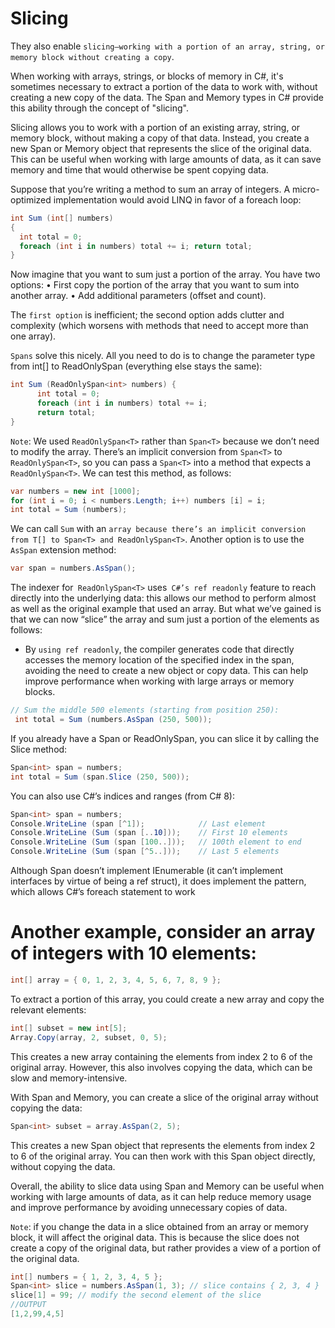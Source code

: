 
# Slicing
They also enable `slicing—working with a portion of an array, string, or memory block without creating a copy`.

When working with arrays, strings, or blocks of memory in C#, it's sometimes necessary to extract a portion of the data to work with, without creating a new copy of the data. The Span<T> and Memory<T> types in C# provide this ability through the concept of "slicing".

Slicing allows you to work with a portion of an existing array, string, or memory block, without making a copy of that data. Instead, you create a new Span<T> or Memory<T> object that represents the slice of the original data. This can be useful when working with large amounts of data, as it can save memory and time that would otherwise be spent copying data.

Suppose that you’re writing a method to sum an array of integers. A micro- optimized implementation would avoid LINQ in favor of a foreach loop:
```c#
int Sum (int[] numbers)
{
  int total = 0;
  foreach (int i in numbers) total += i; return total;
}
```
Now imagine that you want to sum just a portion of the array. You have two options:
• First copy the portion of the array that you want to sum into another array.
• Add additional parameters (offset and count).

The `first option` is inefficient; the second option adds clutter and complexity (which
worsens with methods that need to accept more than one array).

`Spans` solve this nicely. All you need to do is to change the parameter type from
int[] to ReadOnlySpan<int> (everything else stays the same):
```c#
int Sum (ReadOnlySpan<int> numbers) {
      int total = 0;
      foreach (int i in numbers) total += i;
      return total;
}
```
`Note`: We used `ReadOnlySpan<T>` rather than `Span<T>` because we don’t need to modify the array. There’s an implicit conversion from `Span<T>` to `ReadOnlySpan<T>`, so you can pass a `Span<T>` into a method that expects a `ReadOnlySpan<T>`.
We can test this method, as follows:
```c#
var numbers = new int [1000];
for (int i = 0; i < numbers.Length; i++) numbers [i] = i;
int total = Sum (numbers);
```
We can call `Sum` with an `array because there’s an implicit conversion from T[] to Span<T> and ReadOnlySpan<T>`. Another option is to use the `AsSpan` extension method:
```c#
var span = numbers.AsSpan();
```

The indexer for` ReadOnlySpan<T>` uses` C#’s ref readonly` feature to reach directly into the underlying data: this allows our method to perform almost as well as the original example that used an array. But what we’ve gained is that we can now “slice” the array and sum just a portion of the elements as follows:
  - By `using ref readonly`, the compiler generates code that directly accesses the memory location of the specified index in the span, avoiding the need to create a new object or copy data. This can help improve performance when working with large arrays or memory blocks.
```c#
// Sum the middle 500 elements (starting from position 250):
 int total = Sum (numbers.AsSpan (250, 500));
```

If you already have a Span<T> or ReadOnlySpan<T>, you can slice it by calling the Slice method:
```c#
Span<int> span = numbers;
int total = Sum (span.Slice (250, 500));

```
You can also use C#’s indices and ranges (from C# 8):
```c#
Span<int> span = numbers;
Console.WriteLine (span [^1]);            // Last element
Console.WriteLine (Sum (span [..10]));    // First 10 elements
Console.WriteLine (Sum (span [100..]));   // 100th element to end
Console.WriteLine (Sum (span [^5..]));    // Last 5 elements
```

Although Span<T> doesn’t implement IEnumerable<T> (it can’t implement interfaces by virtue of being a ref struct), it does implement the pattern, which allows C#’s foreach statement to work

# Another example, consider an array of integers with 10 elements:
```c#
int[] array = { 0, 1, 2, 3, 4, 5, 6, 7, 8, 9 };

```
To extract a portion of this array, you could create a new array and copy the relevant elements:
```c#
int[] subset = new int[5];
Array.Copy(array, 2, subset, 0, 5);
```
This creates a new array containing the elements from index 2 to 6 of the original array. However, this also involves copying the data, which can be slow and memory-intensive.

With Span<T> and Memory<T>, you can create a slice of the original array without copying the data:
```c#
Span<int> subset = array.AsSpan(2, 5);

```
This creates a new Span<int> object that represents the elements from index 2 to 6 of the original array. You can then work with this Span<int> object directly, without copying the data.

Overall, the ability to slice data using Span<T> and Memory<T> can be useful when working with large amounts of data, as it can help reduce memory usage and improve performance by avoiding unnecessary copies of data.

`Note`: if you change the data in a slice obtained from an array or memory block, it will affect the original data. This is because the slice does not create a copy of the original data, but rather provides a view of a portion of the original data.
```c#
int[] numbers = { 1, 2, 3, 4, 5 };
Span<int> slice = numbers.AsSpan(1, 3); // slice contains { 2, 3, 4 }
slice[1] = 99; // modify the second element of the slice
//OUTPUT
[1,2,99,4,5]
```

